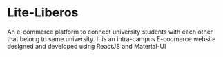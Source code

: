 # Lite-Liberos
An e-commerce platform to connect university students with each other that belong to same university.
It is an intra-campus E-coomerce website designed and developed using ReactJS and Material-UI

